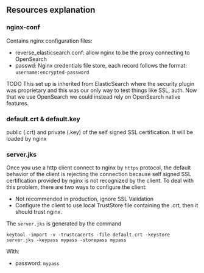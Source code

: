 ## Resources explanation

### nginx-conf

Contains nginx configuration files:
 - reverse_elasticsearch.conf: allow nginx to be the proxy connecting to OpenSearch
 - passwd: Nginx credentials file store, each record follows the format: `username:encrypted-password`

TODO This set up is inherited from ElasticSearch where the security plugin was proprietary and this was our only way to 
test things like SSL, auth. Now that we use OpenSearch we could instead rely on OpenSearch native features.

### default.crt & default.key

public (.crt) and private (.key) of the self signed SSL certification. It will be loaded by nginx

### server.jks

Once you use a http client connect to nginx by `https` protocol, 
the default behavior of the client is rejecting the connection because 
self signed SSL certification provided by nginx is not recognized by the 
client. To deal with this problem, there are two ways to configure the client:

 - Not recommended in production, ignore SSL Validation
 - Configure the client to use local TrustStore file containing the .crt, 
 then it should trust nginx.
 
The `server.jks` is generated by the command
```
keytool -import -v -trustcacerts -file default.crt -keystore server.jks -keypass mypass -storepass mypass
```

With: 
 - password: `mypass`